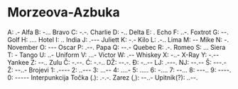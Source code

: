 # Morzeova-Azbuka
A: .- Alfa B: -... Bravo C: -.-. Charlie D: -.. Delta E: . Echo F: ..-. Foxtrot G: --. Golf H: .... Hotel I: .. India J: .--- Juliett K: -.- Kilo L: .-.. Lima M: -- Mike N: -. November O: --- Oscar P: .--. Papa Q: --.- Quebec R: .-. Romeo S: … Siera T: - Tango U: ..- Uniform V: ...- Victor W: .-- Whiskey X: -..- X-Ray Y: -.-- Yankee Z: --.. Zulu Č: -.--. Ć: -.-.. DŽ: --.-. Đ: -..-- LJ: .---. NJ: --.-- Š: ---.- Ž: --..- Brojevi 1: .---- 2: ..--- 3: ...-- 4: ....- 5: ..... 6: -.... 7: --... 8: ---.. 9: ----. 0: ----- Interpunkcija Točka (.): .-.-. Zarez (,): --..- Upitnik(?): ..--.
